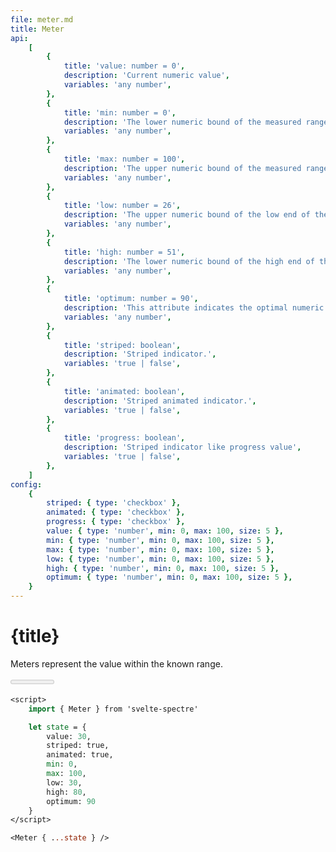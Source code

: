 ```yaml
---
file: meter.md
title: Meter
api:
    [
        {
            title: 'value: number = 0',
            description: 'Current numeric value',
            variables: 'any number',
        },
        {
            title: 'min: number = 0',
            description: 'The lower numeric bound of the measured range.',
            variables: 'any number',
        },
        {
            title: 'max: number = 100',
            description: 'The upper numeric bound of the measured range.',
            variables: 'any number',
        },
        {
            title: 'low: number = 26',
            description: 'The upper numeric bound of the low end of the measured range.',
            variables: 'any number',
        },
        {
            title: 'high: number = 51',
            description: 'The lower numeric bound of the high end of the measured range.',
            variables: 'any number',
        },
        {
            title: 'optimum: number = 90',
            description: 'This attribute indicates the optimal numeric value.',
            variables: 'any number',
        },
        {
            title: 'striped: boolean',
            description: 'Striped indicator.',
            variables: 'true | false',
        },
        {
            title: 'animated: boolean',
            description: 'Striped animated indicator.',
            variables: 'true | false',
        },
        {
            title: 'progress: boolean',
            description: 'Striped indicator like progress value',
            variables: 'true | false',
        },
    ]
config:
    {
        striped: { type: 'checkbox' },
        animated: { type: 'checkbox' },
        progress: { type: 'checkbox' },
        value: { type: 'number', min: 0, max: 100, size: 5 },
        min: { type: 'number', min: 0, max: 100, size: 5 },
        max: { type: 'number', min: 0, max: 100, size: 5 },
        low: { type: 'number', min: 0, max: 100, size: 5 },
        high: { type: 'number', min: 0, max: 100, size: 5 },
        optimum: { type: 'number', min: 0, max: 100, size: 5 },
    }
---
```


<script>
    import { Meter } from '$lib'
    import Knobs from '../../knobs.svelte'

    let state = {
        value: 25, 
        striped: true, 
        animated: true,
        progress: true,
        min: 0,
        max: 100,
        low: 26,
        high: 51,
        optimum: 90
    }
</script>

# {title}

Meters represent the value within the known range.

<p>
    <Meter { ...state } />
</p>

<p>
    <Knobs bind:state {config}/>
</p>

```sv
<script>
    import { Meter } from 'svelte-spectre'

    let state = {
        value: 30,
        striped: true,
        animated: true,
        min: 0,
        max: 100,
        low: 30,
        high: 80,
        optimum: 90
    }
</script>

<Meter { ...state } />
```
